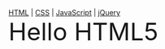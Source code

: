 <!DOCTYPE html>
<html lang="en">
<head>
	<meta charset="UTF-8">
	<title>Document</title>
</head>
<body>
	<nav>
  <a href="/html/">HTML</a> |
  <a href="/css/">CSS</a> |
  <a href="/js/">JavaScript</a> |
  <a href="/jquery/">jQuery</a>
</nav>
<td><font size="20">Hello HTML5</font></td>
	
</body>
</html>
